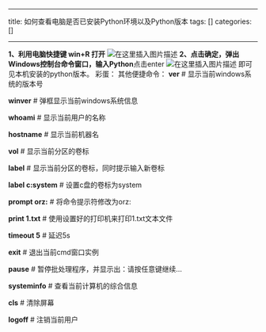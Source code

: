 
--- 
title:  如何查看电脑是否已安装Python环境以及Python版本 
tags: []
categories: [] 

---
**1、利用电脑快捷键 win+R 打开** <img src="https://img-blog.csdnimg.cn/8fdfdbbe858b4620b7da223782f735f2.png" alt="在这里插入图片描述"> **2、点击确定，弹出Windows控制台命令窗口，输入Python**点击enter <img src="https://img-blog.csdnimg.cn/ea9c1456c9634c638c21c82d5fabc067.png" alt="在这里插入图片描述"> 即可见本机安装的python版本。 彩蛋： 其他便捷命令： **ver** # 显示当前windows系统的版本号

**winver** # 弹框显示当前windows系统信息

**whoami** # 显示当前用户的名称

**hostname** # 显示当前机器名

**vol** # 显示当前分区的卷标

**label** # 显示当前分区的卷标，同时提示输入新卷标

**label c:system** # 设置c盘的卷标为system

**prompt orz:** # 将命令提示符修改为orz:

**print 1.txt** # 使用设置好的打印机来打印1.txt文本文件

**timeout 5** # 延迟5s

**exit** # 退出当前cmd窗口实例

**pause** # 暂停批处理程序，并显示出：请按任意键继续…

**systeminfo** # 查看当前计算机的综合信息

**cls** # 清除屏幕

**logoff** # 注销当前用户
